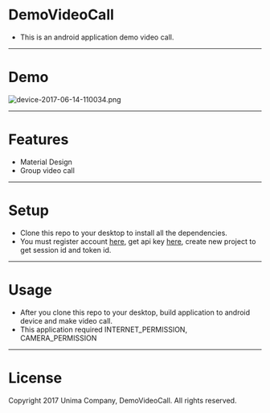 # DemoVideoCall #

* This is an android application demo video call.
* * *
# Demo #

![device-2017-06-14-110034.png](https://user-images.githubusercontent.com/29269104/27267960-7a16b23a-54d6-11e7-862b-d02e72a1d5eb.png)
___
# Features #
* Material Design
* Group video call
***
# Setup #
* Clone this repo to your desktop to install all the dependencies.
* You must register account [here](https://tokbox.com/), get api key [here](https://tokbox.com/account/#/), create new project to get session id and token id.
---
# Usage #
* After you clone this repo to your desktop, build application to android device and make video call.
* This application required INTERNET_PERMISSION, CAMERA_PERMISSION
***
# License #
Copyright 2017 Unima Company, DemoVideoCall.
All rights reserved.

